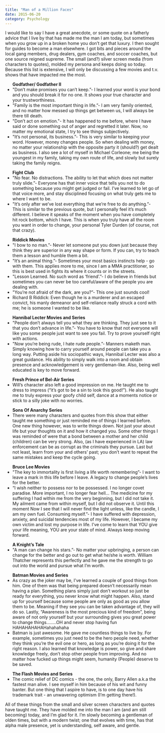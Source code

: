```yaml
---
title: "Man of a Million Faces"
date: 2015-06-20
category: Psychology
---
```

I would like to say I have a great anecdote, or some quote on a fatherly advice that I live by that has made me the man I am today, but sometimes when you grow up in a broken home you don’t get that luxury. I then sought for guides to become a man elsewhere. I got bits and pieces around the local gang members, drug dealers, gym coaches, and soccer coaches, but one source reigned supreme. The small (and?) silver screen media (from characters to quotes), molded my persona and keeps doing so today. Because this list is extensive, I will only be discussing a few movies and t.v. shows that have impacted me the most.

<ul>
	<strong>Godfather/ Godfather II</strong>
	<li>"Don’t make promises you can’t keep.”- I learned your word is your bond and you should break it for no one. It shows your true character and your trustworthiness. </li>
	<li>"Family is the most important thing in life.”- I am very family oriented, and no matter how messed up things get between us, I will always be there till death.</li>
	<li>"Don’t act on emotion."- It has happened to me before, where I have said or done something out of anger and regretted it later. Now, no matter my emotional state, I try to see things subjectively. </li>
	<li>"It’s not personal, its business.”- This is very similar to keeping your word. However, money changes people. So when dealing with money, no matter your relationship with the opposite party it (should?) get dealt as business. I also see a lot of myself in Michael Corleone; me being the youngest in my family, taking my own route of life, and slowly but surely taking the family reigns. </li>
</ul>

<ul>
	<strong>Fight Club</strong>
	<li>"No fear. No distractions. The ability to let that which does not matter truly slide.”- Everyone has that inner voice that tells you not to do something because you might get judged or fail. I’ve learned to let go of that voice more, and stay disciplined focusing on what truly gets me to where I want to be. </li>
	<li>"It’s only after we’ve lost everything that we’re free to do anything.”- This is similar to the previous quote, but I personally feel it’s much different. I believe it speaks of the moment when you have completely hit rock bottom, which I have. This is when you truly have all the room you want in order to change, your personal Tyler Durden (of course, not that crazy). </li>
</ul>

<ul>
	<strong>Riddick Movies</strong>
	<li> "I bow to no man.”- Never let someone put you down just because they think they are superior in any way shape or form. If you can, try to teach them a lesson and humble them a bit. </li>
	<li>"It’s an animal thing.”- Sometimes your most basics instincts help - go with them. This applies more to me, since I am a MMA practitioner, so this is best used in fights its where it counts or in the streets.</li>
	<li>"Lesson Learned. No such word as ‘friend’.”- I do believe in friends but sometimes you can never be too careful/aware of the people you are dealing with. </li>
	<li>"You’re not afraid of the dark, are you?”- This one just sounds cool! </li>
	<li>Richard B Riddick: Even though he is a murderer and an escaped convict, his manly demeanor and self-reliance really struck a cord with me; he is someone I wanted to be like. </li>
</ul>  

<ul>
	<strong>Hannibal Lecter Movies and Series</strong>
	<li>"People don’t always tell you what they are thinking. They just see to it that you don’t advance in life.”- You have to know that not everyone will like you some people just want to see you fail. Try to prove yourself right with actions. </li>
	<li>"Now you’re being rude, I hate rude people.”- Manners maketh man. Simply knowing how to carry yourself around people can take you a long way. Putting aside his sociopathic ways, Hannibal Lecter was also a great guidance. His ability to simply walk into a room and obtain presence and acknowledgement is very gentleman-like. Also, being well educated is key to move forward.</li>
</ul>

<ul>
	<strong>Fresh Prince of Bel-Air Series</strong>
	<li>Will’s character also left a good impression on me. He taught me to dress to impress (“it’s got to be a sin to look this good!”). He also taught me to truly express your goofy child self, dance at a moments notice or stick to a silly joke with no worries. </li>
</ul>

<ul>
	<strong>Sons Of Anarchy Series</strong>
	<li>There were many characters and quotes from this show that either taught me something or just reminded me of things I learned before. One new thing however, was to write things down. Not just your about life but your thoughts on it and how it changed you. Some other things I was reminded of were that a bond between a mother and her child (children) can be very strong. Also, (as I have experienced in LA) law enforcement can be as corrupt as the criminals they pursue. Last but not least, learn from your and others’ past; you don’t want to repeat the same mistakes and keep the cycle going. </li>
</ul>

<ul>
	<strong>Bruce Lee Movies</strong>
	<li>"The key to immortality is first living a life worth remembering”- I want to leave a mark in this life before I leave. A legacy to change people’s lives for the better.</li>
	<li> “I wish neither to possess nor to be possessed.
	I no longer covet paradise. 
	More important, I no longer fear hell… 
	The medicine for my suffering I had within me from the very beginning, but I did not take it.
	My ailment came from within myself, but I did not observe it. 
	Until this moment
	Now I see that I will never find the light unless, like the candle, I am my own fuel. 
	Consuming myself.”- I have suffered with depression, anxiety, and suicidal tendencies most of my life. However, I became my own victim and lost my purpose in life. I’ve come to learn that YOU give your life meaning, YOU are your state of mind. Always keep moving forward.</li>
</ul>

<ul>
	<strong>A Knight’s Tale</strong>
	<li>"A man can change his stars.”- No matter your upbringing, a person can change for the better and go out to get what he/she is worth. William Thatcher represents this perfectly and he gave me the strength to go out into the world and pursue what I’m worth. </li>
</ul>

<ul>
	<strong>Batman Movies and Series</strong>
	<li>As crazy as the joker may be, I’ve learned a couple of good things from him. One of them was that being prepared doesn’t necessarily mean having a plan. Something plans simply just don’t workout so just be ready for everything, you never know what might happen. Also, stand up for yourself because some people are only as good as you allow them to be. Meaning if they see you can be taken advantage of, they will do so. Lastly, “Awareness is the most precious kind of freedom”, being aware of not only yourself but your surrounding gives you great power to change things……..OH and never stop having fun HAHAHAHAHAHahahahaha</li>
	<li>Batman is just awesome. He gave me countless things to live by. For example, sometimes you just need to be the hero people need, whether they think you’re the evil one or hero, as long as you’re doing it for the right reason. I also learned that knowledge is power, so give and share knowledge freely, don’t stop other people from improving. And no matter how fucked up things might seem, humanity (People) deserve to be saved. </li>
</ul>

<ul>
	<strong>The Flash Movies and Series</strong>
	<li>The comic relief of DC comics - the one, the only, Barry Allen a.k.a the fastest man alive. I see myself in him because of his wit and funny banter. But one thing that I aspire to have, is to one day have his trademark trait - an unwavering optimism (I’m getting there!).</li>
</ul>

All of these things from the small and silver screen characters and quotes have taught me. They have molded me into the man I am (and am still becoming) today, and I’m glad for it. I’m slowly becoming a gentleman of olden times, but with a modern twist; one that evolves with time, has that alpha male presence, yet is understanding, self aware, and gentle.